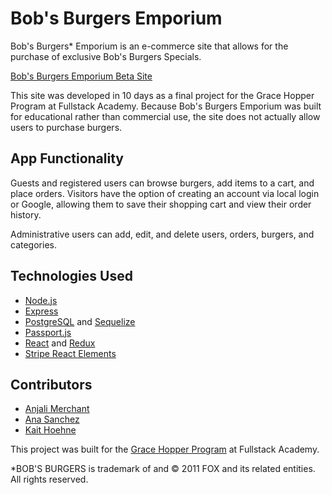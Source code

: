 # Bob's Burgers Emporium

Bob's Burgers* Emporium is an e-commerce site that allows for the purchase of exclusive Bob's Burgers Specials.

[Bob's Burgers Emporium Beta Site](https://burgers-emporium.herokuapp.com/)

This site was developed in 10 days as a final project for the Grace Hopper Program at Fullstack Academy. Because Bob's Burgers Emporium was built for educational rather than commercial use, the site does not actually allow users to purchase burgers.

## App Functionality

Guests and registered users can browse burgers, add items to a cart, and place orders. Visitors have the option of creating an account via local login or Google, allowing them to save their shopping cart and view their order history.

Administrative users can add, edit, and delete users, orders, burgers, and categories.

## Technologies Used

* [Node.js](https://nodejs.org/en/)
* [Express](https://expressjs.com/)
* [PostgreSQL](https://www.postgresql.org/) and [Sequelize](http://docs.sequelizejs.com/)
* [Passport.js](http://www.passportjs.org/)
* [React](https://reactjs.org/) and [Redux](https://redux.js.org/)
* [Stripe React Elements](https://github.com/stripe/react-stripe-elements)

## Contributors

* [Anjali Merchant](https://github.com/anjiemerchant)
* [Ana Sanchez](https://github.com/anacsanchez)
* [Kait Hoehne](https://github.com/k-vosswinkel)

This project was built for the [Grace Hopper Program](https://www.gracehopper.com/) at Fullstack Academy.

*BOB'S BURGERS is trademark of and © 2011 FOX and its related entities. All rights reserved.
